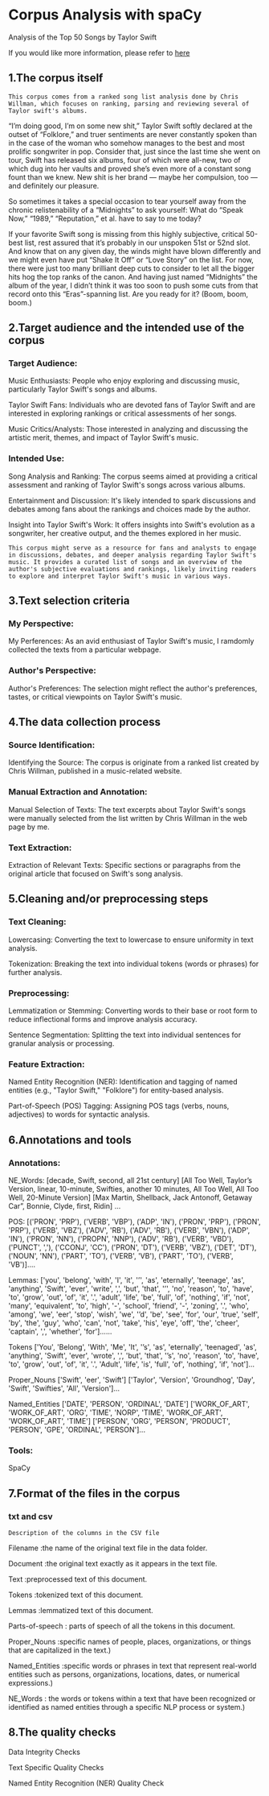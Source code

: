 # Corpus Analysis with spaCy

Analysis of the Top 50 Songs by Taylor Swift

If you would like more information, please refer to [here](https://variety.com/lists/best-taylor-swift-songs-ranked/tim-mcgraw/)

## 1.The corpus itself

```This corpus comes from a ranked song list analysis done by Chris Willman, which focuses on ranking, parsing and reviewing several of Taylor swift's albums.```

“I’m doing good, I’m on some new shit,” Taylor Swift softly declared at the outset of “Folklore,” and truer sentiments are never constantly spoken than in the case of the woman who somehow manages to the best and most prolific songwriter in pop. Consider that, just since the last time she went on tour, Swift has released six albums, four of which were all-new, two of which dug into her vaults and proved she’s even more of a constant song fount than we knew. New shit is her brand — maybe her compulsion, too — and definitely our pleasure.

So sometimes it takes a special occasion to tear yourself away from the chronic relistenability of a “Midnights” to ask yourself: What do “Speak Now,” “1989,” “Reputation,” et al. have to say to me today?

If your favorite Swift song is missing from this highly subjective, critical 50-best list, rest assured that it’s probably in our unspoken 51st or 52nd slot. And know that on any given day, the winds might have blown differently and we might even have put “Shake It Off” or “Love Story” on the list. For now, there were just too many brilliant deep cuts to consider to let all the bigger hits hog the top ranks of the canon. And having just named “Midnights” the album of the year, I didn’t think it was too soon to push some cuts from that record onto this “Eras”-spanning list. Are you ready for it? (Boom, boom, boom.)

## 2.Target audience and the intended use of the corpus

### Target Audience:

Music Enthusiasts: People who enjoy exploring and discussing music, particularly Taylor Swift's songs and albums.

Taylor Swift Fans: Individuals who are devoted fans of Taylor Swift and are interested in exploring rankings or critical assessments of her songs.

Music Critics/Analysts: Those interested in analyzing and discussing the artistic merit, themes, and impact of Taylor Swift's music.

### Intended Use:
Song Analysis and Ranking: The corpus seems aimed at providing a critical assessment and ranking of Taylor Swift's songs across various albums.

Entertainment and Discussion: It's likely intended to spark discussions and debates among fans about the rankings and choices made by the author.

Insight into Taylor Swift's Work: It offers insights into Swift's evolution as a songwriter, her creative output, and the themes explored in her music.

```This corpus might serve as a resource for fans and analysts to engage in discussions, debates, and deeper analysis regarding Taylor Swift's music. It provides a curated list of songs and an overview of the author's subjective evaluations and rankings, likely inviting readers to explore and interpret Taylor Swift's music in various ways.```

## 3.Text selection criteria

### My Perspective:

My Perferences: As an avid enthusiast of Taylor Swift's music, I ramdomly collected the texts from a particular webpage.

### Author's Perspective:
Author's Preferences: The selection might reflect the author's preferences, tastes, or critical viewpoints on Taylor Swift's music.

## 4.The data collection process

### Source Identification:

Identifying the Source: The corpus is  originate from a ranked list created by Chris Willman, published in a music-related website.

### Manual Extraction and Annotation:

Manual Selection of Texts: The text excerpts about Taylor Swift's songs were manually selected from the list written by Chris Willman in the web page by me.

### Text Extraction:

Extraction of Relevant Texts: Specific sections or paragraphs from the original article that focused on Swift's song analysis.

## 5.Cleaning and/or preprocessing steps 

### Text Cleaning:

Lowercasing: Converting the text to lowercase to ensure uniformity in text analysis.

Tokenization: Breaking the text into individual tokens (words or phrases) for further analysis.

### Preprocessing:

Lemmatization or Stemming: Converting words to their base or root form to reduce inflectional forms and improve analysis accuracy.

Sentence Segmentation: Splitting the text into individual sentences for granular analysis or processing.

### Feature Extraction:

Named Entity Recognition (NER): Identification and tagging of named entities (e.g., "Taylor Swift," "Folklore") for entity-based analysis.

Part-of-Speech (POS) Tagging: Assigning POS tags (verbs, nouns, adjectives) to words for syntactic analysis.

## 6.Annotations and tools

### Annotations:

NE_Words:
[decade, Swift, second, all 21st century]
[All Too Well, Taylor’s Version, linear, 10-minute, Swifties, another 10 minutes, All Too Well, All Too Well, 20-Minute Version]
[Max Martin, Shellback, Jack Antonoff, Getaway Car”, Bonnie, Clyde, first, Ridin] ...

POS:
[('PRON', 'PRP'), ('VERB', 'VBP'), ('ADP', 'IN'), ('PRON', 'PRP'), ('PRON', 'PRP'), ('VERB', 'VBZ'), ('ADV', 'RB'), ('ADV', 'RB'), ('VERB', 'VBN'), ('ADP', 'IN'), ('PRON', 'NN'), ('PROPN', 'NNP'), ('ADV', 'RB'), ('VERB', 'VBD'), ('PUNCT', ','), ('CCONJ', 'CC'), ('PRON', 'DT'), ('VERB', 'VBZ'), ('DET', 'DT'), ('NOUN', 'NN'), ('PART', 'TO'), ('VERB', 'VB'), ('PART', 'TO'), ('VERB', 'VB')]....

Lemmas:
['you', 'belong', 'with', 'I', 'it', '’', 'as', 'eternally', 'teenage', 'as', 'anything', 'Swift', 'ever', 'write', ',', 'but', 'that', '’', 'no', 'reason', 'to', 'have', 'to', 'grow', 'out', 'of', 'it', '.', 'adult', 'life', 'be', 'full', 'of', 'nothing', 'if', 'not', 'many', 'equivalent', 'to', 'high', '-', 'school', 'friend', '-', 'zoning', '.', 'who', 'among', 'we', 'eer', 'stop', 'wish', 'we', '’d', 'be', 'see', 'for', 'our', 'true', 'self', 'by', 'the', 'guy', 'who', 'can', 'not', 'take', 'his', 'eye', 'off', 'the', 'cheer', 'captain', ',', 'whether', 'for']......

Tokens
['You', 'Belong', 'With', 'Me', 'It', '’s', 'as', 'eternally', 'teenaged', 'as', 'anything', 'Swift', 'ever', 'wrote', ',', 'but', 'that', '’s', 'no', 'reason', 'to', 'have', 'to', 'grow', 'out', 'of', 'it', '.', 'Adult', 'life', 'is', 'full', 'of', 'nothing', 'if', 'not']...

Proper_Nouns
['Swift', 'eer', 'Swift']
['Taylor', 'Version', 'Groundhog', 'Day', 'Swift', 'Swifties', 'All', 'Version']...

Named_Entities
['DATE', 'PERSON', 'ORDINAL', 'DATE']
['WORK_OF_ART', 'WORK_OF_ART', 'ORG', 'TIME', 'NORP', 'TIME', 'WORK_OF_ART', 'WORK_OF_ART', 'TIME']
['PERSON', 'ORG', 'PERSON', 'PRODUCT', 'PERSON', 'GPE', 'ORDINAL', 'PERSON']...

### Tools:

SpaCy

## 7.Format of the files in the corpus

### txt and csv

```Description of the columns in the CSV file```

Filename :the name of the original text file in the data folder.

Document :the original text exactly as it appears in the text file.

Text :preprocessed text of this document.

Tokens :tokenized text of this document.

Lemmas :lemmatized text of this document.

Parts-of-speech : parts of speech of all the tokens in this document.

Proper_Nouns :specific names of people, places, organizations, or things that are capitalized in the text.)

Named_Entities :specific words or phrases in text that represent real-world entities such as persons, organizations, locations, dates, or numerical expressions.)

NE_Words : the words or tokens within a text that have been recognized or identified as named entities through a specific NLP process or system.)


## 8.The quality checks

Data Integrity Checks

Text Specific Quality Checks

Named Entity Recognition (NER) Quality Check
